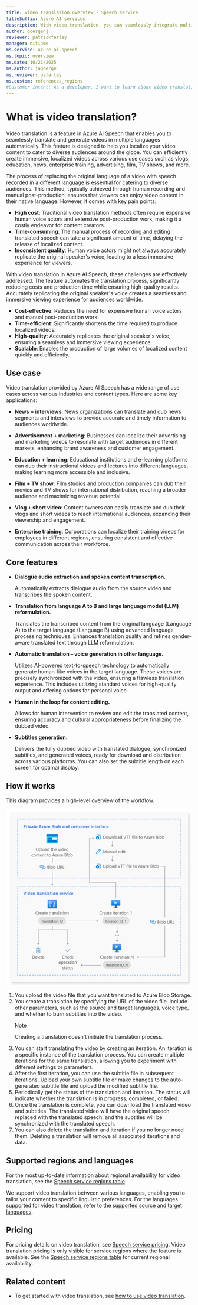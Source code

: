 ```yaml
---
title: Video translation overview - Speech service
titleSuffix: Azure AI services
description: With video translation, you can seamlessly integrate multi-language voice-over capabilities into your videos.
author: goergenj
reviewer: patrickfarley
manager: nitinme
ms.service: azure-ai-speech
ms.topic: overview
ms.date: 10/21/2025
ms.author: jagoerge
ms.reviewer: pafarley
ms.custom: references_regions
#Customer intent: As a developer, I want to learn about video translation in Azure AI Speech.
---
```


# What is video translation?

Video translation is a feature in Azure AI Speech that enables you to seamlessly translate and generate videos in multiple languages automatically. This feature is designed to help you localize your video content to cater to diverse audiences around the globe. You can efficiently create immersive, localized videos across various use cases such as vlogs, education, news, enterprise training, advertising, film, TV shows, and more.

The process of replacing the original language of a video with speech recorded in a different language is essential for catering to diverse audiences. This method, typically achieved through human recording and manual post-production, ensures that viewers can enjoy video content in their native language. However, it comes with key pain points:
- **High cost**: Traditional video translation methods often require expensive human voice actors and extensive post-production work, making it a costly endeavor for content creators.
- **Time-consuming**: The manual process of recording and editing translated speech can take a significant amount of time, delaying the release of localized content.
- **Inconsistent quality**: Human voice actors might not always accurately replicate the original speaker's voice, leading to a less immersive experience for viewers.

With video translation in Azure AI Speech, these challenges are effectively addressed. The feature automates the translation process, significantly reducing costs and production time while ensuring high-quality results. Accurately replicating the original speaker's voice creates a seamless and immersive viewing experience for audiences worldwide.
- **Cost-effective**: Reduces the need for expensive human voice actors and manual post-production work.
- **Time-efficient**: Significantly shortens the time required to produce localized videos.
- **High-quality**: Accurately replicates the original speaker's voice, ensuring a seamless and immersive viewing experience.
- **Scalable**: Enables the production of large volumes of localized content quickly and efficiently.

## Use case 

Video translation provided by Azure AI Speech has a wide range of use cases across various industries and content types. Here are some key applications: 

- **News + interviews**: News organizations can translate and dub news segments and interviews to provide accurate and timely information to audiences worldwide. 

- **Advertisement + marketing**: Businesses can localize their advertising and marketing videos to resonate with target audiences in different markets, enhancing brand awareness and customer engagement.

- **Education + learning**: Educational institutions and e-learning platforms can dub their instructional videos and lectures into different languages, making learning more accessible and inclusive. 

- **Film + TV show**: Film studios and production companies can dub their movies and TV shows for international distribution, reaching a broader audience and maximizing revenue potential. 

- **Vlog + short video**: Content owners can easily translate and dub their vlogs and short videos to reach international audiences, expanding their viewership and engagement. 

- **Enterprise training**: Corporations can localize their training videos for employees in different regions, ensuring consistent and effective communication across their workforce. 

## Core features

- **Dialogue audio extraction and spoken content transcription.**
  
  Automatically extracts dialogue audio from the source video and transcribes the spoken content.
- **Translation from language A to B and large language model (LLM) reformulation.**
  
  Translates the transcribed content from the original language (Language A) to the target language (Language B) using advanced language processing techniques. Enhances translation quality and refines gender-aware translated text through LLM reformulation. 
- **Automatic translation – voice generation in other language.**
  
  Utilizes AI-powered text-to-speech technology to automatically generate human-like voices in the target language. These voices are precisely synchronized with the video, ensuring a flawless translation experience. This includes utilizing standard voices for high-quality output and offering options for personal voice. 
- **Human in the loop for content editing.**
  
  Allows for human intervention to review and edit the translated content, ensuring accuracy and cultural appropriateness before finalizing the dubbed video. 
- **Subtitles generation.**
 
  Delivers the fully dubbed video with translated dialogue, synchronized subtitles, and generated voices, ready for download and distribution across various platforms. You can also set the subtitle length on each screen for optimal display. 

## How it works

This diagram provides a high-level overview of the workflow.

![Diagram of video translation API workflow.](./media/video-translation/video-translation-api-workflow.png)

1. You upload the video file that you want translated to Azure Blob Storage. 
1. You create a translation by specifying the URL of the video file. Include other parameters, such as the source and target languages, voice type, and whether to burn subtitles into the video. 
    > [!NOTE]
    > Creating a translation doesn't initiate the translation process. 
1. You can start translating the video by creating an iteration. An iteration is a specific instance of the translation process. You can create multiple iterations for the same translation, allowing you to experiment with different settings or parameters.
1. After the first iteration, you can use the subtitle file in subsequent iterations. Upload your own subtitle file or make changes to the auto-generated subtitle file and upload the modified subtitle file.
1. Periodically get the status of the translation and iteration. The status will indicate whether the translation is in progress, completed, or failed.
1. Once the translation is complete, you can download the translated video and subtitles. The translated video will have the original speech replaced with the translated speech, and the subtitles will be synchronized with the translated speech.
1. You can also delete the translation and iteration if you no longer need them. Deleting a translation will remove all associated iterations and data.

## Supported regions and languages

For the most up-to-date information about regional availability for video translation, see the [Speech service regions table](regions.md?tabs=speech-translation).

We support video translation between various languages, enabling you to tailor your content to specific linguistic preferences. For the languages supported for video translation, refer to the [supported source and target languages](language-support.md?tabs=speech-translation#video-translation). 

## Pricing 

For pricing details on video translation, see [Speech service pricing](https://azure.microsoft.com/pricing/details/cognitive-services/speech-services/). Video translation pricing is only visible for service regions where the feature is available. See the [Speech service regions table](regions.md?tabs=speech-translation) for current regional availability.

## Related content

* To get started with video translation, see [how to use video translation](video-translation-get-started.md).
  